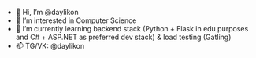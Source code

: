 - 👋 Hi, I’m @daylikon
- 👀 I’m interested in Computer Science
- 🌱 I’m currently learning backend stack (Python + Flask in edu purposes and C# + ASP.NET as preferred dev stack) & load testing (Gatling)
- 📫 TG/VK: @daylikon
